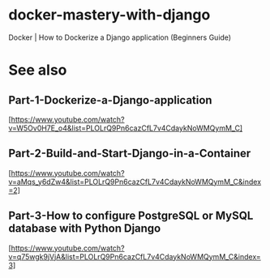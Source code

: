 # docker-mastery-with-django
Docker | How to Dockerize a Django application (Beginners Guide)

# See also


## Part-1-Dockerize-a-Django-application

[https://www.youtube.com/watch?v=W5Ov0H7E_o4&list=PLOLrQ9Pn6cazCfL7v4CdaykNoWMQymM_C]

## Part-2-Build-and-Start-Django-in-a-Container

[https://www.youtube.com/watch?v=aMqs_y6dZw4&list=PLOLrQ9Pn6cazCfL7v4CdaykNoWMQymM_C&index=2]

## Part-3-How to configure PostgreSQL or MySQL database with Python Django

[https://www.youtube.com/watch?v=q75wgk9jVjA&list=PLOLrQ9Pn6cazCfL7v4CdaykNoWMQymM_C&index=3]

